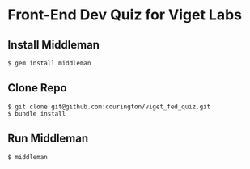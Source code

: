# Front-End Dev Quiz for Viget Labs #

## Install Middleman ##

    $ gem install middleman

## Clone Repo ##

    $ git clone git@github.com:courington/viget_fed_quiz.git
    $ bundle install

## Run Middleman ##

    $ middleman